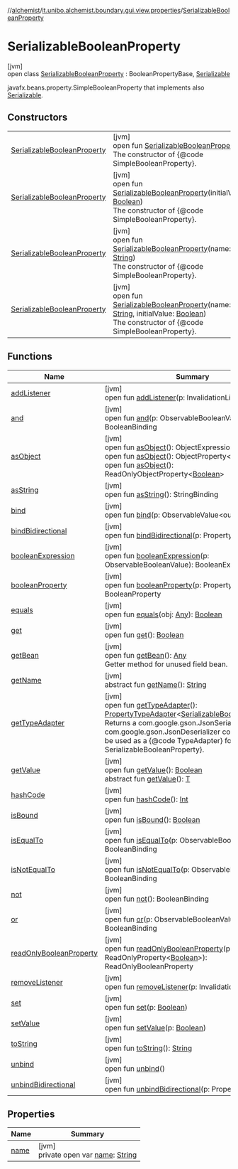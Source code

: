 //[alchemist](../../../index.md)/[it.unibo.alchemist.boundary.gui.view.properties](../index.md)/[SerializableBooleanProperty](index.md)

# SerializableBooleanProperty

[jvm]\
open class [SerializableBooleanProperty](index.md) : BooleanPropertyBase, [Serializable](https://docs.oracle.com/javase/8/docs/api/java/io/Serializable.html)

javafx.beans.property.SimpleBooleanProperty that implements also [Serializable](https://docs.oracle.com/javase/8/docs/api/java/io/Serializable.html).

## Constructors

| | |
|---|---|
| [SerializableBooleanProperty](-serializable-boolean-property.md) | [jvm]<br>open fun [SerializableBooleanProperty](-serializable-boolean-property.md)()<br>The constructor of {@code SimpleBooleanProperty}. |
| [SerializableBooleanProperty](-serializable-boolean-property.md) | [jvm]<br>open fun [SerializableBooleanProperty](-serializable-boolean-property.md)(initialValue: [Boolean](https://kotlinlang.org/api/latest/jvm/stdlib/kotlin/-boolean/index.html))<br>The constructor of {@code SimpleBooleanProperty}. |
| [SerializableBooleanProperty](-serializable-boolean-property.md) | [jvm]<br>open fun [SerializableBooleanProperty](-serializable-boolean-property.md)(name: [String](https://docs.oracle.com/javase/8/docs/api/java/lang/String.html))<br>The constructor of {@code SimpleBooleanProperty}. |
| [SerializableBooleanProperty](-serializable-boolean-property.md) | [jvm]<br>open fun [SerializableBooleanProperty](-serializable-boolean-property.md)(name: [String](https://docs.oracle.com/javase/8/docs/api/java/lang/String.html), initialValue: [Boolean](https://kotlinlang.org/api/latest/jvm/stdlib/kotlin/-boolean/index.html))<br>The constructor of {@code SimpleBooleanProperty}. |

## Functions

| Name | Summary |
|---|---|
| [addListener](index.md#1504033421%2FFunctions%2F-267951372) | [jvm]<br>open fun [addListener](index.md#1504033421%2FFunctions%2F-267951372)(p: InvalidationListener) |
| [and](index.md#1213835824%2FFunctions%2F-267951372) | [jvm]<br>open fun [and](index.md#1213835824%2FFunctions%2F-267951372)(p: ObservableBooleanValue): BooleanBinding |
| [asObject](index.md#1776861454%2FFunctions%2F-267951372) | [jvm]<br>open fun [asObject](index.md#1776861454%2FFunctions%2F-267951372)(): ObjectExpression<[Boolean](https://docs.oracle.com/javase/8/docs/api/java/lang/Boolean.html)><br>open fun [asObject](index.md#44561349%2FFunctions%2F-267951372)(): ObjectProperty<[Boolean](https://docs.oracle.com/javase/8/docs/api/java/lang/Boolean.html)><br>open fun [asObject](index.md#-860701053%2FFunctions%2F-267951372)(): ReadOnlyObjectProperty<[Boolean](https://docs.oracle.com/javase/8/docs/api/java/lang/Boolean.html)> |
| [asString](index.md#904246396%2FFunctions%2F-267951372) | [jvm]<br>open fun [asString](index.md#904246396%2FFunctions%2F-267951372)(): StringBinding |
| [bind](index.md#-679939498%2FFunctions%2F-267951372) | [jvm]<br>open fun [bind](index.md#-679939498%2FFunctions%2F-267951372)(p: ObservableValue<out [Boolean](https://docs.oracle.com/javase/8/docs/api/java/lang/Boolean.html)>) |
| [bindBidirectional](index.md#-778752377%2FFunctions%2F-267951372) | [jvm]<br>open fun [bindBidirectional](index.md#-778752377%2FFunctions%2F-267951372)(p: Property<[Boolean](https://docs.oracle.com/javase/8/docs/api/java/lang/Boolean.html)>) |
| [booleanExpression](index.md#-444975239%2FFunctions%2F-267951372) | [jvm]<br>open fun [booleanExpression](index.md#-444975239%2FFunctions%2F-267951372)(p: ObservableBooleanValue): BooleanExpression |
| [booleanProperty](index.md#1077087774%2FFunctions%2F-267951372) | [jvm]<br>open fun [booleanProperty](index.md#1077087774%2FFunctions%2F-267951372)(p: Property<[Boolean](https://docs.oracle.com/javase/8/docs/api/java/lang/Boolean.html)>): BooleanProperty |
| [equals](equals.md) | [jvm]<br>open fun [equals](equals.md)(obj: [Any](https://kotlinlang.org/api/latest/jvm/stdlib/kotlin/-any/index.html)): [Boolean](https://kotlinlang.org/api/latest/jvm/stdlib/kotlin/-boolean/index.html) |
| [get](index.md#-1086264515%2FFunctions%2F-267951372) | [jvm]<br>open fun [get](index.md#-1086264515%2FFunctions%2F-267951372)(): [Boolean](https://kotlinlang.org/api/latest/jvm/stdlib/kotlin/-boolean/index.html) |
| [getBean](get-bean.md) | [jvm]<br>open fun [getBean](get-bean.md)(): [Any](https://kotlinlang.org/api/latest/jvm/stdlib/kotlin/-any/index.html)<br>Getter method for unused field bean. |
| [getName](../-serializable-enum-property/index.md#-1148459777%2FFunctions%2F-267951372) | [jvm]<br>abstract fun [getName](../-serializable-enum-property/index.md#-1148459777%2FFunctions%2F-267951372)(): [String](https://docs.oracle.com/javase/8/docs/api/java/lang/String.html) |
| [getTypeAdapter](get-type-adapter.md) | [jvm]<br>open fun [getTypeAdapter](get-type-adapter.md)(): [PropertyTypeAdapter](../-property-type-adapter/index.md)<[SerializableBooleanProperty](index.md)><br>Returns a com.google.gson.JsonSerializer and com.google.gson.JsonDeserializer combo class to be used as a {@code TypeAdapter} for this {@code SerializableBooleanProperty}. |
| [getValue](index.md#-171963740%2FFunctions%2F-267951372) | [jvm]<br>open fun [getValue](index.md#-171963740%2FFunctions%2F-267951372)(): [Boolean](https://docs.oracle.com/javase/8/docs/api/java/lang/Boolean.html)<br>abstract fun [getValue](index.md#414617374%2FFunctions%2F-267951372)(): [T](../../it.unibo.alchemist.boundary.monitor.generic/-numeric-label-monitor/index.md) |
| [hashCode](hash-code.md) | [jvm]<br>open fun [hashCode](hash-code.md)(): [Int](https://kotlinlang.org/api/latest/jvm/stdlib/kotlin/-int/index.html) |
| [isBound](index.md#949565151%2FFunctions%2F-267951372) | [jvm]<br>open fun [isBound](index.md#949565151%2FFunctions%2F-267951372)(): [Boolean](https://kotlinlang.org/api/latest/jvm/stdlib/kotlin/-boolean/index.html) |
| [isEqualTo](index.md#-145154146%2FFunctions%2F-267951372) | [jvm]<br>open fun [isEqualTo](index.md#-145154146%2FFunctions%2F-267951372)(p: ObservableBooleanValue): BooleanBinding |
| [isNotEqualTo](index.md#-212114533%2FFunctions%2F-267951372) | [jvm]<br>open fun [isNotEqualTo](index.md#-212114533%2FFunctions%2F-267951372)(p: ObservableBooleanValue): BooleanBinding |
| [not](index.md#-221031224%2FFunctions%2F-267951372) | [jvm]<br>open fun [not](index.md#-221031224%2FFunctions%2F-267951372)(): BooleanBinding |
| [or](index.md#-1504952200%2FFunctions%2F-267951372) | [jvm]<br>open fun [or](index.md#-1504952200%2FFunctions%2F-267951372)(p: ObservableBooleanValue): BooleanBinding |
| [readOnlyBooleanProperty](index.md#530614172%2FFunctions%2F-267951372) | [jvm]<br>open fun [readOnlyBooleanProperty](index.md#530614172%2FFunctions%2F-267951372)(p: ReadOnlyProperty<[Boolean](https://docs.oracle.com/javase/8/docs/api/java/lang/Boolean.html)>): ReadOnlyBooleanProperty |
| [removeListener](index.md#-1900269540%2FFunctions%2F-267951372) | [jvm]<br>open fun [removeListener](index.md#-1900269540%2FFunctions%2F-267951372)(p: InvalidationListener) |
| [set](index.md#73645897%2FFunctions%2F-267951372) | [jvm]<br>open fun [set](index.md#73645897%2FFunctions%2F-267951372)(p: [Boolean](https://kotlinlang.org/api/latest/jvm/stdlib/kotlin/-boolean/index.html)) |
| [setValue](index.md#1300363943%2FFunctions%2F-267951372) | [jvm]<br>open fun [setValue](index.md#1300363943%2FFunctions%2F-267951372)(p: [Boolean](https://docs.oracle.com/javase/8/docs/api/java/lang/Boolean.html)) |
| [toString](index.md#-583567749%2FFunctions%2F-267951372) | [jvm]<br>open fun [toString](index.md#-583567749%2FFunctions%2F-267951372)(): [String](https://docs.oracle.com/javase/8/docs/api/java/lang/String.html) |
| [unbind](index.md#586401873%2FFunctions%2F-267951372) | [jvm]<br>open fun [unbind](index.md#586401873%2FFunctions%2F-267951372)() |
| [unbindBidirectional](index.md#-1344338418%2FFunctions%2F-267951372) | [jvm]<br>open fun [unbindBidirectional](index.md#-1344338418%2FFunctions%2F-267951372)(p: Property<[Boolean](https://docs.oracle.com/javase/8/docs/api/java/lang/Boolean.html)>) |

## Properties

| Name | Summary |
|---|---|
| [name](name.md) | [jvm]<br>private open var [name](name.md): [String](https://docs.oracle.com/javase/8/docs/api/java/lang/String.html) |
